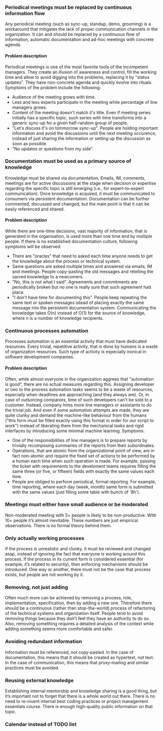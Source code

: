 ### Periodical meetings must be replaced by continuous information flow
Any periodical meeting (such as sync-up, standup, demo, grooming) is a workaround that mitigates the lack of proper communication channels in the organization. It can and should be replaced by a continuous flow of information, automatic documentation and ad-hoc meetings with concrete agenda.
#### Problem description
Periodical meetings is one of the most favorite tools of the incompetent managers. They create an illusion of awareness and control, fill the working time and allow to avoid digging into the problems, replacing it by "status updates". They have non-concrete agenda and quickly evolve into rituals. Symptoms of the problem include the following:
* Audience of the meeting grows with time.
* Less and less experts participate in the meeting while percentage of line managers grows.
* Content of the meeting doesn't match it's title. Even if meeting series initially has a specific topic, such series with time transforms into a generic sync-up for a given half-random group of people.
* "Let's discuss it's on tommorrow sync-up". People are holding important information and avoid the discussions until the next meeting occurence, instead of just sharing the information or setting up the discussion as soon as possible.
* "No updates or questions from my side". 

### Documentation must be used as a primary source of knowledge
Knowledge must be shared via documentation. Emails, IM, comments, meetings are for active discussions at the stage when decision or expertise regarding the specific topic is still emerging (i.e., for expert-to-expert communication). Once knowledge is acquired, it must be communicated to consumers via persistent documentation. Documentation can be further commented, discussed and changed, but the main point is that it can be easily referenced and shared.
#### Problem description
While there are one-time decisions, vast majority of information, that is generated in the organisation, is used more than one time and by multiple people. If there is no established documentation culture, following symptoms will be observed:
* There are "oracles" that need to asked each time anyone needs to get the knowledge about the process or technical system.
* Same questions are asked multiple times and answered via emails, IM and meetings. People copy-pasting the old messages and retelling the sacred knowledge to a newcomers.
* "No, this is not what I said". Agreements and commitments are periodically broken but no one is really sure that such agreement had place.
* "I don't have time for documenting this". People keep repeating the same text or spoken messages istead of placing exactly the same message into the persistent documentation system. Communicating the knowledge takes O(n) instead of O(1) for the source of knowledge, where n is a number of knowledge recipients.

### Continuous processes automation
Processes automation is an essential activity that must have dedicated resources. Every trivial, repetitive activity, that is done by humans is a waste of organization resources. Such type of activity is especially ironical in software development companies.
#### Problem description
Often, while almost everyone in the organization aggrees that "automation is good", there are no actual measures regarding this. Assigning developer or two to the process automation tasks seems to be a waste of resources, especially when deadlines are approaching (and they always are). Or, in case of outsorcing companies, time of such developers can't be sold to a customer. Instead, company hires more line managers or assistants to do the trivial job. And even if some automation attempts are made, they are quite clunky and demand the machine-like behaviour from the humans ("this form must be filled exactly using this format in order for our script to work") instead of liberating them from the mechanical tasks and rigid interfaces by introducing some minimal machine learning. Symptoms:
* One of the responsibilities of line managers is to prepare reports by trivially recomposing summaries of the reports from their subordinates.
* Operations, that are atomic from the organizational point of view, are in fact non-atomic and require the fixed set of actions to be performed by a human each time when such operation is made. For example, passing the ticket with requirements to the develoment teams requires filling the same three (or five, or fifteen) fields with exactly the same values each time.
* People are obliged to perform periodical, formal reporting. For example, time reporting, where each day (week, month) same form is submitted with the same values (just filling some table with bunch of '8h').

### Meetings must either have small audience or be moderated
Non-moderated meeting with 5+ people is likely to be non-productive. With 10+ people it’s almost inevitable. These numbers are just empirical observations. There is no formal theory behind them.

### Only actually working processes
If the process is unrealistic and clunky, it must be reviewed and changed asap, instead of ignoring the fact that everyone is working around this process. If the process in its current form is considered essential (for example, it’s related to security), then enforcing mechanisms should be introduced. One way or another, there must not be the case that process exists, but people are not working by it.

### Removing, not just adding
Often much more can be achieved by removing a process, role, implementation, specification, then by adding a new one. Therefore there should be a continuous (rather than stop-the-world) process of refactoring of the technical systems and organization itself. People tend to avoid removing things because they don’t feel they have an authority to do so. Also, removing something requires a detailed analysis of the context while adding something seems more comfortable and safer. 

### Avoiding redundant information
Information must be referenced, not copy-pasted. In the case of documentation, this means that it should be created as hypertext, not text. In the case of communication, this means that proxy-mailing and similar practices must be avoided.

### Reusing external knowledge
Establishing internal mentorship and knowledge sharing is a good thing, but it’s important not to forget that there is a whole world out there. There is no need to re-invent internal best coding practices or project management essentials course. There is enough high-quality public information on that topic.

### Calendar instead of TODO list
